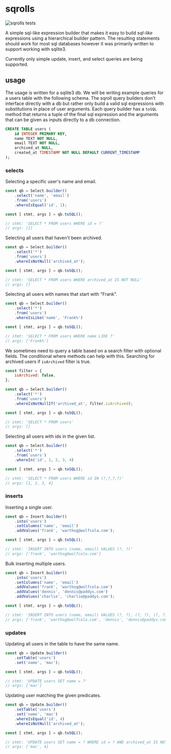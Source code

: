 # sqrolls

![sqrolls tests](https://github.com/sugatpoudel/sqrolls/workflows/sqrolls%20tests/badge.svg)

A simple sql-like expression builder that makes it easy to build *sql-like* expressions
using a hierarchical builder pattern. The resulting statements should work for most sql
databases however it was primarily written to support working with sqlite3.

Currently only simple update, insert, and select queries are being supported.

## usage

The usage is written for a sqlite3 db. We will be writing example queries for a users
table with the following schema. The sqroll query builders don't interface directly with
a db but rather only build a valid sql expressions with substitutions in place of user
arguments. Each query builder has a `toSQL` method that returns a tuple of the final
sql expression and the arguments that can be given as inputs directly to a db connection.

```sql
CREATE TABLE users (
	id INTEGER PRIMARY KEY,
	name TEXT NOT NULL,
	email TEXT NOT NULL,
	archived_at NULL,
	created_at TIMESTAMP NOT NULL DEFAULT CURRENT_TIMESTAMP
);
```

### selects

Selecting a specific user's name and email.

```js
const qb = Select.builder()
	.select('name', 'email')
	.from('users')
	.whereIsEqual('id', 1);

const [ stmt, args ] = qb.toSQL();

// stmt: 'SELECT * FROM users WHERE id = ?'
// args: [1]
```

Selecting all users that haven't been archived.

```js
const qb = Select.builder()
	.select('*')
	.from('users')
	.whereIsNotNull('archived_at');

const [ stmt, args ] = qb.toSQL();

// stmt: 'SELECT * FROM users WHERE archived_at IS NOT NULL'
// args: []
```

Selecting all users with names that start with "Frank".

```js
const qb = Select.builder()
	.select('*')
	.from('users')
	.whereIsLike('name', 'Frank%')

const [ stmt, args ] = qb.toSQL();

// stmt: 'SELECT * FROM users WHERE name LIKE ?'
// args: ['Frank%']
```

We sometimes need to query a table based on a search filter with optional fields.
The conditional where methods can help with this. Searching for archived users if
`isArchived` filter is true.

```js
const filter = {
	isArchived: false,
};

const qb = Select.builder()
	.select('*')
	.from('users')
	.whereIsNotNullIf('archived_at', filter.isArchived);

const [ stmt, args ] = qb.toSQL();

// stmt: 'SELECT * FROM users'
// args: []
```

Selecting all users with ids in the given list.

```js
const qb = Select.builder()
	.select('*')
	.from('users')
	.whereIn('id', 1, 2, 3, 4)

const [ stmt, args ] = qb.toSQL();

// stmt: 'SELECT * FROM users WHERE id IN (?,?,?,?)'
// args: [1, 2, 3, 4]
```

### inserts

Inserting a single user.

```js
const qb = Insert.builder()
	.into('users')
	.setColumns('name', 'email')
	.addValues('frank', 'warthog@wolfcola.com');

const [ stmt, args ] = qb.toSQL();

// stmt: 'INSERT INTO users (name, email) VALUES (?, ?)'
// args: ['frank', 'warthog@wolfcola.com']
```

Bulk inserting multiple users.

```js
const qb = Insert.builder()
	.into('users')
	.setColumns('name', 'email')
	.addValues('frank', 'warthog@wolfcola.com')
	.addValues('dennis', 'dennis@paddys.com')
	.addValues('charlie', 'charlie@paddys.com');

const [ stmt, args ] = qb.toSQL();

// stmt: 'INSERT INTO users (name, email) VALUES (?, ?), (?, ?), (?, ?)'
// args: ['frank', 'warthog@wolfcola.com', 'dennis', 'dennis@paddys.com', 'mac', 'mac@paddys.com']
```

### updates

Updating all users in the table to have the same name.

```js
const qb = Update.builder()
	.setTable('users')
	.set('name', 'mac');

const [ stmt, args ] = qb.toSQL();

// stmt: 'UPDATE users SET name = ?'
// args: ['mac']
```

Updating user matching the given predicates.

```js
const qb = Update.builder()
	.setTable('users')
	.set('name', 'mac')
	.whereIsEqual('id', 4)
	.whereIsNotNull('archived_at');

const [ stmt, args ] = qb.toSQL();

// stmt: 'UPDATE users SET name = ? WHERE id = ? AND archived_at IS NOT NULL'
// args: ['mac', 4]
```

